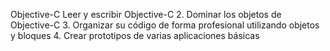 Objective-C
   Leer y escribir Objective-C 2.       Dominar los objetos de Objective-C 3.       Organizar su código de forma profesional utilizando objetos y bloques 4.       Crear prototipos de varias aplicaciones básicas
